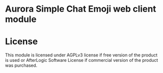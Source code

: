 # Aurora Simple Chat Emoji web client module

# License
This module is licensed under AGPLv3 license if free version of the product is used or AfterLogic Software License if commercial version of the product was purchased.